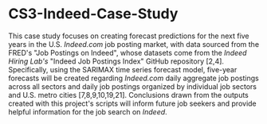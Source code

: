 # CS3-Indeed-Case-Study

This case study focuses on creating forecast predictions for the next five years in the U.S. _Indeed.com_ job posting market, with data sourced from the FRED's "Job Postings on Indeed", whose datasets come from the _Indeed Hiring Lab's_ "Indeed Job Postings Index" GitHub repository [2,4]. Specifically, using the SARIMAX time series forecast model, five-year forecasts will be created regarding _Indeed.com_ daily aggregate job postings across all sectors and daily job postings organized by individual job sectors and U.S. metro cities [7,8,9,10,19,21]. Conclusions drawn from the outputs created with this project's scripts will inform future job seekers and provide helpful information for the job search on _Indeed_.
